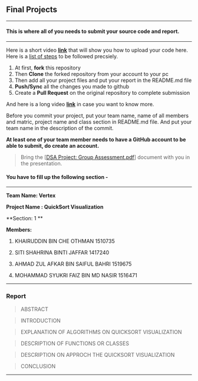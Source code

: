 ## Final Projects
----
#### This is where all of you needs to submit your source code and report.
----

Here is a short video **[link](https://www.youtube.com/watch?v=XdhuWDdu-rk)** that will show you how to upload your code here. Here is a [list of steps](https://education.github.com/guide/forks#3-completing-assignments) to be followed precsiely.

>
  1. At first, **fork** this repository
  2. Then **Clone** the forked repository from your account to your pc
  3. Then add all your project files and put your report in the README.md file
  4. **Push/Sync** all the changes you made to github
  5. Create a **Pull Request** on the original repository to complete submission

And here is a long video **[link](https://www.youtube.com/watch?v=73I5dRucCds)** in case you want to know more.

Before you commit your project, put your team name, name of all members and matric, project name and class section in README.md file. And put your team name in the description of the commit.

**At least one of your team member needs to have a GitHub account to be able to submit, do create an account.**

> Bring the [[DSA Project: Group Assessment.pdf](https://github.com/iium-dsa-tutorial/final-projects/blob/master/DSA%20Project-Group%20Assessment.pdf )] document with you in the presentation.

#### You have to fill up the following section - 
----

**Team Name: Vertex**

**Project Name : QuickSort Visualization**

**Section: 1 **

**Members:**

  1. KHAIRUDDIN BIN CHE OTHMAN 1510735
  
  2. SITI SHAHRINA BINTI JAFFAR 1417240
  
  3. AHMAD ZUL AFKAR BIN SAIFUL BAHRI 1519675
  
  4. MOHAMMAD SYUKRI FAIZ BIN MD NASIR 1516471
  
----

### Report

> ABSTRACT

 
> INTRODUCTION
						
> EXPLANATION OF ALGORITHMS ON QUICKSORT VISUALIZATION

> DESCRIPTION OF FUNCTIONS OR CLASSES

> DESCRIPTION ON APPROCH THE QUICKSORT VISUALIZATION

> CONCLUSION


----
